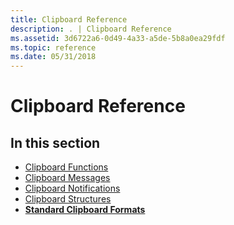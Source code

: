 ```yaml
---
title: Clipboard Reference
description: . | Clipboard Reference
ms.assetid: 3d6722a6-0d49-4a33-a5de-5b8a0ea29fdf
ms.topic: reference
ms.date: 05/31/2018
---
```


# Clipboard Reference

## In this section

-   [Clipboard Functions](clipboard-functions.md)
-   [Clipboard Messages](clipboard-messages.md)
-   [Clipboard Notifications](clipboard-notifications.md)
-   [Clipboard Structures](clipboard-structures.md)
-   [**Standard Clipboard Formats**](standard-clipboard-formats.md)

 

 




